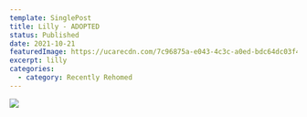 ```yaml
---
template: SinglePost
title: Lilly - ADOPTED
status: Published
date: 2021-10-21
featuredImage: https://ucarecdn.com/7c96875a-e043-4c3c-a0ed-bdc64dc03f42/
excerpt: lilly
categories:
  - category: Recently Rehomed
---
```

![](https://ucarecdn.com/d6510a50-2bdb-4a25-b985-98374999392e/)